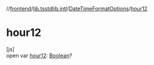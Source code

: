 //[frontend](../../../index.md)/[lib.tsstdlib.intl](../index.md)/[DateTimeFormatOptions](index.md)/[hour12](hour12.md)

# hour12

[js]\
open var [hour12](hour12.md): [Boolean](https://kotlinlang.org/api/latest/jvm/stdlib/kotlin/-boolean/index.html)?
